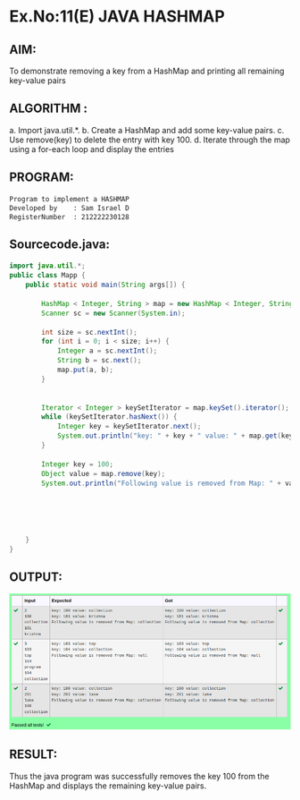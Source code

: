 # Ex.No:11(E)  JAVA HASHMAP

## AIM:
To demonstrate removing a key from a HashMap and printing all remaining key-value pairs
## ALGORITHM :

a.	Import java.util.*.
b.	Create a HashMap and add some key-value pairs.
c.	Use remove(key) to delete the entry with key 100.
d.	Iterate through the map using a for-each loop and display the entries

## PROGRAM:
 ```
Program to implement a HASHMAP
Developed by    : Sam Israel D
RegisterNumber  : 212222230128
```

## Sourcecode.java:


```java
import java.util.*;
public class Mapp {
    public static void main(String args[]) {

        HashMap < Integer, String > map = new HashMap < Integer, String > ();
        Scanner sc = new Scanner(System.in);

        int size = sc.nextInt();
        for (int i = 0; i < size; i++) {
            Integer a = sc.nextInt();
            String b = sc.next();
            map.put(a, b);
        }


        Iterator < Integer > keySetIterator = map.keySet().iterator();
        while (keySetIterator.hasNext()) {
            Integer key = keySetIterator.next();
            System.out.println("key: " + key + " value: " + map.get(key));
        }

        Integer key = 100;
        Object value = map.remove(key);
        System.out.println("Following value is removed from Map: " + value);





    }
}
```




## OUTPUT:

![alt text](image.png)


## RESULT:
Thus the java program was successfully removes the key 100 from the HashMap and displays the remaining key-value pairs.




